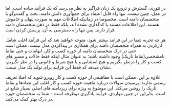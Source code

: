 در تئوری، گسترش و ترویج یک زبان فراگیر به نظر می‌رسد که یک فرآیند ساده است. اما در عمل، چنین نیست. تنها راه قابل اعتماد برای جمع‌آوری دانش دامنه، بحث و گفت‌وگو با متخصصان دامنه است. مخصوصا در زمانیکه اطلاعات مهم به صورت پنهان و خاموش هستند. این اطلاعات مستند یا کدگذاری نشده اند، بلکه فقط در ذهن متخصصان دامنه قرار دارند. پس تنها راه دسترسی به آن، پرسش کردن است.

هر چه تجربه شما در این فرایند بیشتر شود، متوجه خواهید شد که این فرآیند اغلب شامل کارکردن به همراه متخصصان دامنه برای همکاری در پیداکردن مدل نیست. ممکن است حتی در درک متخصصان دامنه از حوزه کسب و کار، ابهامات و حتی نقاط نامشخصی(نقاط تاریک) وجود داشته باشد؛ به عنوان مثال اینکه فقط حالات و مسیر های کسب و کار را درنظر بگیریم و هیچ استثنایی و یا هیچ شرط و قانونی را در نظر نگیریم، نشان میدهد که فقط این فرایند برای تولید یک مدل نیست. 

علاوه بر این، ممکن است با مفاهیمی از حوزه کسب و کار روبرو شوید که  اصلا تعریف رسمی ندارند. پرسیدن سوالات درباره ماهیت حوزه کسب و کار اغلب این تضادها و نقاط تاریک را روشن می‌کند. این موضوع به ویژه برای زیردامنه های اصلی بسیار شایع تر است. بنابراین در چنین مواردی، فرآیند یادگیری دوطرفه است - شما به متخصصان حوزه در درک بهتر کمک می‌کنید.

